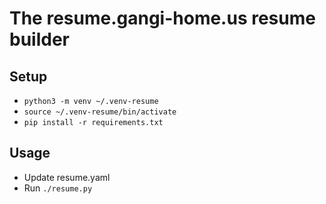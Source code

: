# The resume.gangi-home.us resume builder

## Setup
* `python3 -m venv ~/.venv-resume`
* `source ~/.venv-resume/bin/activate`
* `pip install -r requirements.txt`

## Usage
* Update resume.yaml
* Run `./resume.py`
